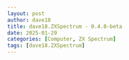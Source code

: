 ```yaml
---
layout: post
author: dave18
title: dave18.ZXSpectrum - 0.4.0-beta
date: 2025-01-29
categories: [Computer, ZX Spectrum]
tags: [dave18.ZXSpectrum]
---
```


